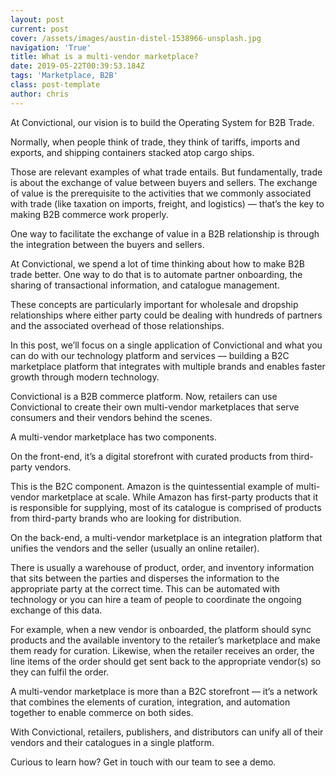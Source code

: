 ```yaml
---
layout: post
current: post
cover: /assets/images/austin-distel-1538966-unsplash.jpg
navigation: 'True'
title: What is a multi-vendor marketplace?
date: 2019-05-22T00:39:53.184Z
tags: 'Marketplace, B2B'
class: post-template
author: chris
---
```

At Convictional, our vision is to build the Operating System for B2B Trade. 

Normally, when people think of trade, they think of tariffs, imports and exports, and shipping containers stacked atop cargo ships. 

Those are relevant examples of what trade entails. But fundamentally, trade is about the exchange of value between buyers and sellers. The exchange of value is the prerequisite to the activities that we commonly associated with trade (like taxation on imports, freight, and logistics) — that’s the key to making B2B commerce work properly. 

One way to facilitate the exchange of value in a B2B relationship is through the integration between the buyers and sellers. 

At Convictional, we spend a lot of time thinking about how to make B2B trade better. One way to do that is to automate partner onboarding, the sharing of transactional information, and catalogue management. 

These concepts are particularly important for wholesale and dropship relationships where either party could be dealing with hundreds of partners and the associated overhead of those relationships.

In this post, we’ll focus on a single application of Convictional and what you can do with our technology platform and services — building a B2C marketplace platform that integrates with multiple brands and enables faster growth through modern technology. 

Convictional is a B2B commerce platform. Now, retailers can use Convictional to create their own multi-vendor marketplaces that serve consumers and their vendors behind the scenes. 

A multi-vendor marketplace has two components. 

On the front-end, it’s a digital storefront with curated products from third-party vendors. 

This is the B2C component. Amazon is the quintessential example of multi-vendor marketplace at scale. While Amazon has first-party products that it is responsible for supplying, most of its catalogue is comprised of products from third-party brands who are looking for distribution. 

On the back-end, a multi-vendor marketplace is an integration platform that unifies the vendors and the seller (usually an online retailer). 

There is usually a warehouse of product, order, and inventory information that sits between the parties and disperses the information to the appropriate party at the correct time. This can be automated with technology or you can hire a team of people to coordinate the ongoing exchange of this data. 

For example, when a new vendor is onboarded, the platform should sync products and the available inventory to the retailer’s marketplace and make them ready for curation. Likewise, when the retailer receives an order, the line items of the order should get sent back to the appropriate vendor(s) so they can fulfil the order. 

A multi-vendor marketplace is more than a B2C storefront — it’s a network that combines the elements of curation, integration, and automation together to enable commerce on both sides. 

With Convictional, retailers, publishers, and distributors can unify all of their vendors and their catalogues in a single platform.

Curious to learn how? Get in touch with our team to see a demo.
